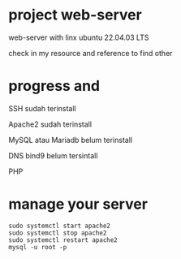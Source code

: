 # project web-server
web-server with linx ubuntu 22.04.03 LTS 

check in my resource and reference to find other
	
# progress and

SSH sudah terinstall

Apache2 sudah terinstall

MySQL atau Mariadb belum terinstall

DNS bind9 belum tersintall

PHP
# manage your server
	sudo systemctl start apache2
	sudo systemctl stop apache2
 	sudo systemctl restart apache2
  	mysql -u root -p

  
 	

